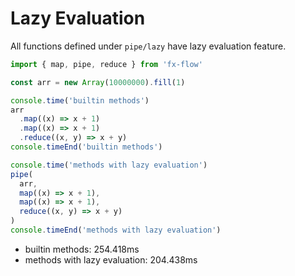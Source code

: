 # Lazy Evaluation

All functions defined under `pipe/lazy` have lazy evaluation feature.

```typescript
import { map, pipe, reduce } from 'fx-flow'

const arr = new Array(10000000).fill(1)

console.time('builtin methods')
arr
  .map((x) => x + 1)
  .map((x) => x + 1)
  .reduce((x, y) => x + y)
console.timeEnd('builtin methods')

console.time('methods with lazy evaluation')
pipe(
  arr,
  map((x) => x + 1),
  map((x) => x + 1),
  reduce((x, y) => x + y)
)
console.timeEnd('methods with lazy evaluation')
```

- builtin methods: 254.418ms
- methods with lazy evaluation: 204.438ms
